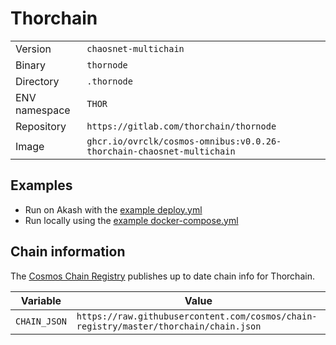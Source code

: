 # Thorchain

| | |
|---|---|
|Version|`chaosnet-multichain`|
|Binary|`thornode`|
|Directory|`.thornode`|
|ENV namespace|`THOR`|
|Repository|`https://gitlab.com/thorchain/thornode`|
|Image|`ghcr.io/ovrclk/cosmos-omnibus:v0.0.26-thorchain-chaosnet-multichain`|

## Examples

- Run on Akash with the [example deploy.yml](./deploy.yml)
- Run locally using the [example docker-compose.yml](./docker-compose.yml)

## Chain information

The [Cosmos Chain Registry](https://github.com/cosmos/chain-registry) publishes up to date chain info for Thorchain.

|Variable|Value|
|---|---|
|`CHAIN_JSON`|`https://raw.githubusercontent.com/cosmos/chain-registry/master/thorchain/chain.json`|
